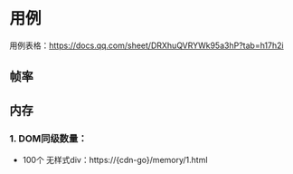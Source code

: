 # 用例
用例表格：https://docs.qq.com/sheet/DRXhuQVRYWk95a3hP?tab=h17h2i

## 帧率


## 内存

### 1. DOM同级数量：
- 100个 无样式div：https://{cdn-go}/memory/1.html